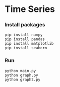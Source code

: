 # Time Series


### Install packages
```
pip install numpy
pip install pandas
pip install matplotlib
pip install seaborn
```

### Run
```
python main.py
python graph.py
python graph2.py
```
